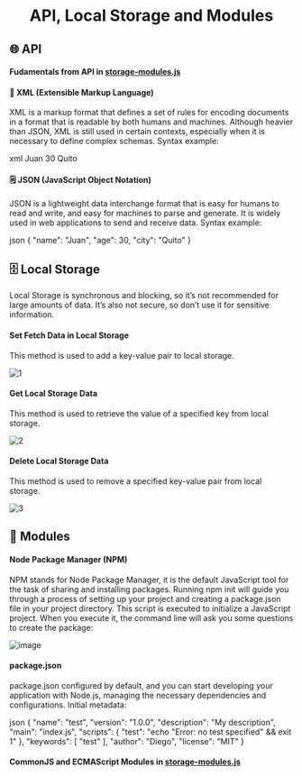 <h1 align="center">API, Local Storage and Modules</h1>

## 🌐 API

#### Fudamentals from API in [storage-modules.js](./storage-modules.js)

#### 📄 XML (Extensible Markup Language)

XML is a markup format that defines a set of rules for encoding documents in a format that is readable by both humans and machines. Although heavier than JSON, XML is still used in certain contexts, especially when it is necessary to define complex schemas. Syntax example:

xml
<person>
  <name>Juan</name>
  <age>30</age>
  <city>Quito</city>
</person>


#### 🗒 JSON (JavaScript Object Notation)


JSON is a lightweight data interchange format that is easy for humans to read and write, and easy for machines to parse and generate. It is widely used in web applications to send and receive data. Syntax example:

json
{
  "name": "Juan",
  "age": 30,
  "city": "Quito"
}


## 🗄 Local Storage

Local Storage is synchronous and blocking, so it’s not recommended for large amounts of data. It’s also not secure, so don’t use it for sensitive information.

#### Set Fetch Data in Local Storage

This method is used to add a key-value pair to local storage.

![1](https://github.com/JohnMata0427/Laboratorio-06/assets/150484680/82752625-c43e-4d83-b55e-76a91b649ea0)

#### Get Local Storage Data

This method is used to retrieve the value of a specified key from local storage.

![2](https://github.com/JohnMata0427/Laboratorio-06/assets/150484680/689a10cd-1e86-4bc3-9443-9efaf3e2b21b)

#### Delete Local Storage Data

This method is used to remove a specified key-value pair from local storage.

![3](https://github.com/JohnMata0427/Laboratorio-06/assets/150484680/2b93e85d-550c-4b72-a221-f17ef49a647b)

## 📂 Modules

#### Node Package Manager (NPM)

NPM stands for Node Package Manager, it is the default JavaScript tool for the task of sharing and installing packages.
Running npm init will guide you through a process of setting up your project and creating a package.json file in your project directory.
This script is executed to initialize a JavaScript project. When you execute it, the command line will ask you some questions to create the package:

![image](https://github.com/JohnMata0427/Laboratorio-06/assets/150484680/539efe10-4454-4120-9acc-b15a44998914)

#### package.json

package.json configured by default, and you can start developing your application with Node.js, managing the necessary dependencies and configurations.
Initial metadata:

json
{
  "name": "test",
  "version": "1.0.0",
  "description": "My description",
  "main": "index.js",
  "scripts": {
    "test": "echo \"Error: no test specified\" && exit 1"
  },
  "keywords": [
    "test"
  ],
  "author": "Diego",
  "license": "MIT"
}


#### CommonJS and ECMAScript Modules in [storage-modules.js](./storage-modules.js)
